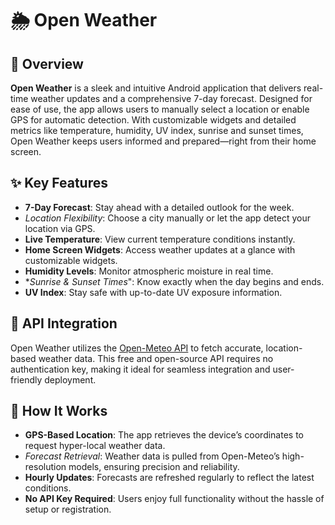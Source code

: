 
# 🌦️ Open Weather

## 📱 Overview
**Open Weather** is a sleek and intuitive Android application that delivers real-time weather updates and a comprehensive 7-day forecast. Designed for ease of use, the app allows users to manually select a location or enable GPS for automatic detection. With customizable widgets and detailed metrics like temperature, humidity, UV index, sunrise and sunset times, Open Weather keeps users informed and prepared—right from their home screen.

## ✨ Key Features
- **7-Day Forecast**: Stay ahead with a detailed outlook for the week.
- *Location Flexibility*: Choose a city manually or let the app detect your location via GPS.
- **Live Temperature**: View current temperature conditions instantly.
- **Home Screen Widgets**: Access weather updates at a glance with customizable widgets.
- **Humidity Levels**: Monitor atmospheric moisture in real time.
- **Sunrise & Sunset Times*": Know exactly when the day begins and ends.
- **UV Index**: Stay safe with up-to-date UV exposure information.

## 🔗 API Integration
Open Weather utilizes the [Open-Meteo API](https://open-meteo.com/) to fetch accurate, location-based weather data. This free and open-source API requires no authentication key, making it ideal for seamless integration and user-friendly deployment.

## 📍 How It Works
- **GPS-Based Location**: The app retrieves the device’s coordinates to request hyper-local weather data.
- *Forecast Retrieval*: Weather data is pulled from Open-Meteo’s high-resolution models, ensuring precision and reliability.
- **Hourly Updates**: Forecasts are refreshed regularly to reflect the latest conditions.
- **No API Key Required**: Users enjoy full functionality without the hassle of setup or registration.
